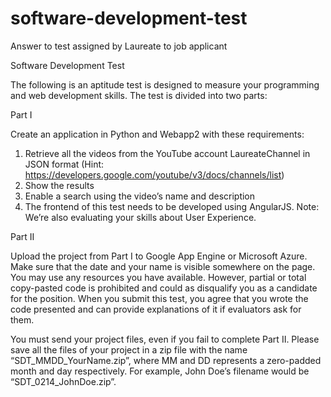# software-development-test
Answer to test assigned by Laureate to job applicant

Software Development Test

The following is an aptitude test is designed to measure your programming and web development skills. 
The test is divided into two parts:

Part I

Create an application in Python and Webapp2 with these requirements:

1. Retrieve all the videos from the YouTube account LaureateChannel in JSON format (Hint: https://developers.google.com/youtube/v3/docs/channels/list)
2. Show the results
3. Enable a search using the video’s name and description
4. The frontend of this test needs to be developed using AngularJS.
Note: We’re also evaluating your skills about User Experience.

Part II

Upload the project from Part I to Google App Engine or Microsoft Azure. 
Make sure that the date and your name is visible somewhere on the page.
You may use any resources you have available. However, partial or total copy-pasted code is prohibited and could as disqualify you as a candidate for the position. 
When you submit this test, you agree that you wrote the code presented and can provide explanations of it if evaluators ask for them.

You must send your project files, even if you fail to complete Part II. Please save all the files of your project in a zip file with the name “SDT_MMDD_YourName.zip”, where MM and DD represents a zero-padded month and day respectively. For example, John Doe’s filename
would be “SDT_0214_JohnDoe.zip”.
